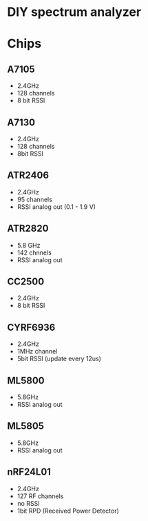 # DIY spectrum analyzer

# Chips

## A7105
* 2.4GHz
* 128 channels
* 8 bit RSSI

## A7130
* 2.4GHz
* 128 channels
* 8bit RSSI

## ATR2406
* 2.4GHz
* 95 channels
* RSSI analog out (0.1 - 1.9 V)

## ATR2820
* 5.8 GHz
* 142 chnnels
* RSSI analog out 

## CC2500
* 2.4GHz
* 8 bit RSSI

## CYRF6936
* 2.4GHz
* 1MHz channel
* 5bit RSSI (update every 12us)

## ML5800
* 5.8GHz
* RSSI analog out

## ML5805
* 5.8GHz
* RSSI analog out

## nRF24L01
* 2.4GHz
* 127 RF channels 
* no RSSI
* 1bit RPD (Received Power Detector) 



